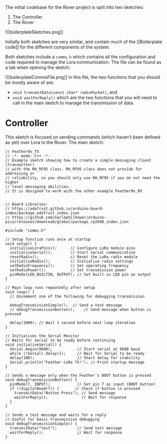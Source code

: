 The initial codebase for the Rover project is split into two sketches:
1. The Controller
2. The Rover

![[boilerplateSketches.png]]

Initially both sketches are very similar, and contain much of the [[Boilerplate code]] for the different components of the system.

Both sketches include a `comms.h` which contains all the configuration and code required to manage the Lora communication. The file can be found as a tab when opening the sketch:

![[boilerplateCommsFile.png]]
In this file, the two functions that you should be mostly aware of are:
- `void transmitData(const char* radioPacket)`, and
- `void waitForReply()`
which are the two functions that you will need to call in the main sketch to manage the transmission of data.
# Controller

This sketch is focused on sending commands (which haven't been defined as yet) over Lora to the Rover. The main sketch:

```arduino
// Feather9x_TX
// -*- mode: C++ -*-
// Example sketch showing how to create a simple messaging client (transmitter)
// with the RH_RF95 class. RH_RF95 class does not provide for addressing or
// reliability, so you should only use RH_RF95 if you do not need the higher
// level messaging abilities.
// It is designed to work with the other example Feather9x_RX


// Board Libraries:
// https://adafruit.github.io/arduino-board-index/package_adafruit_index.json
// https://github.com/earlephilhower/arduino-pico/releases/download/global/package_rp2040_index.json

#include "comms.h"

// Setup function runs once at startup
void setup() {
  initialiseLoraPins();      // Configure LoRa module pins
  initialiseSerial();        // Start serial communication
  resetRadio();              // Reset the LoRa radio module
  initialiseRadio();         // Initialise radio settings
  setRadioFrequency();       // Set operating frequency
  setRadioPower();           // Set transmission power
  pinMode(LED_BUILTIN, OUTPUT); // Set built-in LED pin as output
}

// Main loop runs repeatedly after setup
void loop() {
  // Uncomment one of the following for debugging transmission

  debugTransmissionSimple();  // Send a test message
  // debugTransmissionButton();    // Send message when button is pressed

  delay(1000); // Wait 1 second before next loop iteration
}

// Initialises the Serial Monitor
// Waits for Serial to be ready before continuing
void initialiseSerial() {
  Serial.begin(9600);           // Start serial at 9600 baud
  while (!Serial) delay(1);     // Wait for Serial to be ready
  delay(100);                   // Short delay for stability
  Serial.println("Feather LoRa TX!"); // Print startup message
}

// Sends a message only when the Feather's BOOT button is pressed
void debugTransmissionButton() {
  pinMode(7, INPUT);            // Set pin 7 as input (BOOT button)
  if (!digitalRead(7)) {       // Check if button is pressed
    transmitData("Button Press"); // Send message
    waitForReply();               // Wait for response
  }
}

// Sends a test message and waits for a reply
// Useful for basic transmission debugging
void debugTransmissionSimple() {
  transmitData("test");         // Send test message
  waitForReply();               // Wait for response
}


```